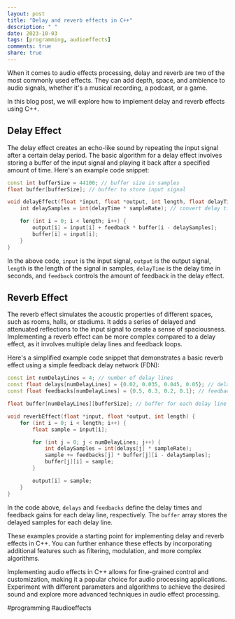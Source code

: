 ```yaml
---
layout: post
title: "Delay and reverb effects in C++"
description: " "
date: 2023-10-03
tags: [programming, audioeffects]
comments: true
share: true
---
```


When it comes to audio effects processing, delay and reverb are two of the most commonly used effects. They can add depth, space, and ambience to audio signals, whether it's a musical recording, a podcast, or a game.

In this blog post, we will explore how to implement delay and reverb effects using C++.

## Delay Effect

The delay effect creates an echo-like sound by repeating the input signal after a certain delay period. The basic algorithm for a delay effect involves storing a buffer of the input signal and playing it back after a specified amount of time. Here's an example code snippet:

```cpp
const int bufferSize = 44100; // buffer size in samples
float buffer[bufferSize]; // buffer to store input signal

void delayEffect(float *input, float *output, int length, float delayTime, float feedback) {
    int delaySamples = int(delayTime * sampleRate); // convert delay time to samples

    for (int i = 0; i < length; i++) {
        output[i] = input[i] + feedback * buffer[i - delaySamples];
        buffer[i] = input[i];
    }
}
```

In the above code, `input` is the input signal, `output` is the output signal, `length` is the length of the signal in samples, `delayTime` is the delay time in seconds, and `feedback` controls the amount of feedback in the delay effect.

## Reverb Effect

The reverb effect simulates the acoustic properties of different spaces, such as rooms, halls, or stadiums. It adds a series of delayed and attenuated reflections to the input signal to create a sense of spaciousness. Implementing a reverb effect can be more complex compared to a delay effect, as it involves multiple delay lines and feedback loops.

Here's a simplified example code snippet that demonstrates a basic reverb effect using a simple feedback delay network (FDN):

```cpp
const int numDelayLines = 4; // number of delay lines
const float delays[numDelayLines] = {0.02, 0.035, 0.045, 0.05}; // delay times for each line
const float feedbacks[numDelayLines] = {0.5, 0.3, 0.2, 0.1}; // feedback gains for each line

float buffer[numDelayLines][bufferSize]; // buffer for each delay line

void reverbEffect(float *input, float *output, int length) {
    for (int i = 0; i < length; i++) {
        float sample = input[i];

        for (int j = 0; j < numDelayLines; j++) {
            int delaySamples = int(delays[j] * sampleRate);
            sample += feedbacks[j] * buffer[j][i - delaySamples];
            buffer[j][i] = sample;
        }

        output[i] = sample;
    }
}
```

In the code above, `delays` and `feedbacks` define the delay times and feedback gains for each delay line, respectively. The `buffer` array stores the delayed samples for each delay line.

These examples provide a starting point for implementing delay and reverb effects in C++. You can further enhance these effects by incorporating additional features such as filtering, modulation, and more complex algorithms.

Implementing audio effects in C++ allows for fine-grained control and customization, making it a popular choice for audio processing applications. Experiment with different parameters and algorithms to achieve the desired sound and explore more advanced techniques in audio effect processing.

#programming #audioeffects